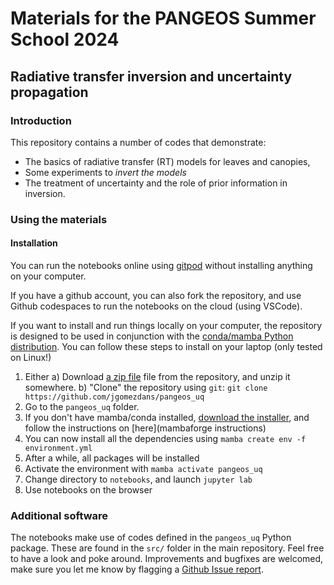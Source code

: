 # Materials for the PANGEOS Summer School 2024
## Radiative transfer inversion and uncertainty propagation

### Introduction

This repository contains a number of codes that demonstrate:
* The basics of radiative transfer (RT) models for leaves and canopies,
* Some experiments to *invert the models*
* The treatment of uncertainty and the role of prior information in inversion.

### Using the materials

#### Installation

You can run the notebooks online using [gitpod](https://gitpod.io/#https://github.com/jgomezdans/pangeos_uq/) without installing anything on your computer.

If you have a github account, you can also fork the repository, and use Github codespaces to run the notebooks on the cloud (using VSCode).

If you want to install and run things locally on your computer, the repository is designed to be used in conjunction with the [conda/mamba Python distribution](). You can follow these steps to install on your laptop (only tested on Linux!)
1. Either
    a) Download [a zip file](https://github.com/jgomezdans/pangeos_uq) file from the repository, and unzip it somewhere.
    b) "Clone" the repository using `git`: `git clone https://github.com/jgomezdans/pangeos_uq`
2. Go to the `pangeos_uq` folder.
3. If you don't have mamba/conda installed, [download the installer](https://mambaforge), and follow the instructions on [here](mambaforge instructions)
4. You can now install all the dependencies using `mamba create env -f environment.yml`
5. After a while, all packages will be installed
6. Activate the environment with `mamba activate pangeos_uq`
7. Change directory to `notebooks`, and launch `jupyter lab`
8. Use notebooks on the browser

### Additional software
The notebooks make use of codes defined in the `pangeos_uq` Python package. These are found in the `src/` folder in the main repository. Feel free to have a look and poke around. Improvements and bugfixes are welcomed, make sure you let me know by flagging a [Github Issue report]().